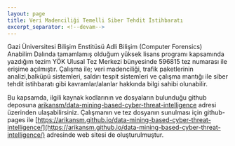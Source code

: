 ```yaml
---
layout: page
title: Veri Madenciliği Temelli Siber Tehdit İstihbaratı
excerpt_separator: <!--devam-->
---
```


Gazi Üniversitesi Bilişim Enstitüsü Adli Bilişim (Computer Forensics) Anabilim Dalında tamamlamış olduğum yüksek lisans programı kapsamında yazdığım tezim YÖK Ulusal Tez Merkezi bünyesinde 596815 tez numarası ile erişime açılmıştır. Çalışma ile; veri madenciliği, trafik paketlerinin analizi,balküpü sistemleri, saldırı tespit sistemleri ve çalışma mantığı ile siber tehdit istihbaratı gibi kavramlar/alanlar hakkında bilgi sahibi olunabilir.
<!--devam-->

Bu kapsamda, ilgili kaynak kodlarının ve dosyaların bulunduğu github deposuna [arikansm/data-mining-based-cyber-threat-intelligence](https://github.com/arikansm/data-mining-based-cyber-threat-intelligence) adresi üzerinden ulaşabilirsiniz. Çalışmanın ve tez dosyanın sunulması için github-pages ile [https://arikansm.github.io/data-mining-based-cyber-threat-intelligence/](https://arikansm.github.io/data-mining-based-cyber-threat-intelligence/) adresinde web sitesi de oluşturulmuştur.
